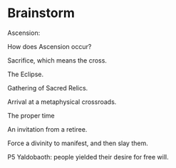 # Brainstorm

Ascension:

How does Ascension occur?

Sacrifice, which means the cross.

The Eclipse.

Gathering of Sacred Relics.

Arrival at a metaphysical crossroads.

The proper time

An invitation from a retiree.

Force a divinity to manifest, and then slay them.

P5 Yaldobaoth: people yielded their desire for free will.